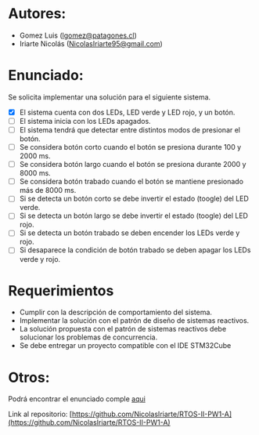 # Autores:
- Gomez Luis (lgomez@patagones.cl)
- Iriarte Nicolás (NicolasIriarte95@gmail.com)

# Enunciado:
Se solicita implementar una solución para el siguiente sistema.
- [X] El sistema cuenta con dos LEDs, LED verde y LED rojo, y un botón.
- [ ] El sistema inicia con los LEDs apagados.
- [ ] El sistema tendrá que detectar entre distintos modos de presionar el botón.
- [ ] Se considera botón corto cuando el botón se presiona durante 100 y 2000 ms.
- [ ] Se considera botón largo cuando el botón se presiona durante 2000 y 8000 ms.
- [ ] Se considera botón trabado cuando el botón se mantiene presionado más de 8000
ms.
- [ ] Si se detecta un botón corto se debe invertir el estado (toogle) del LED verde.
- [ ] Si se detecta un botón largo se debe invertir el estado (toogle) del LED rojo.
- [ ] Si se detecta un botón trabado se deben encender los LEDs verde y rojo.
- [ ] Si desaparece la condición de botón trabado se deben apagar los LEDs verde y
rojo.

# Requerimientos
- Cumplir con la descripción de comportamiento del sistema.
- Implementar la solución con el patrón de diseño de sistemas reactivos.
- La solución propuesta con el patrón de sistemas reactivos debe solucionar los
problemas de concurrencia.
- Se debe entregar un proyecto compatible con el IDE STM32Cube

# Otros:
Podrá encontrar el enunciado comple [aqui](assets/D05_TP1_ParteA_v0p2.pdf)

Link al repositorio: [https://github.com/NicolasIriarte/RTOS-II-PW1-A](https://github.com/NicolasIriarte/RTOS-II-PW1-A)
